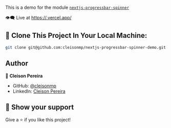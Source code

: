 
This is a demo for the module [`nextjs-progressbar-spinner`](https://github.com/cleisonmp/nextjs-progressbar-spinner)



:eye_speech_bubble: Live at [https://.vercel.app/](https://.vercel.app/)

## 🚀 Clone This Project In Your Local Machine:
```bash
git clone git@github.com:cleisonmp/nextjs-progressbar-spinner-demo.git
```

## Author

👤 **Cleison Pereira**

- GitHub: [@cleisonmp](https://github.com/cleisonmp)
- LinkedIn: [Cleison Pereira](https://www.linkedin.com/in/cleison-pereira-00582639/)

## 🔖 Show your support

Give a ⭐️ if you like this project!